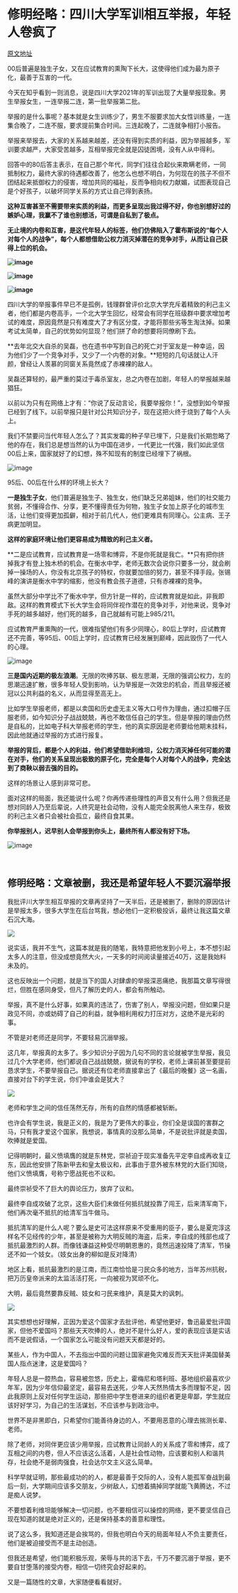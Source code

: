 修明经略：四川大学军训相互举报，年轻人卷疯了
============================================

[原文地址](https://mp.weixin.qq.com/s/kgU8Fdacvb0q5e0IaUB6jg)

00后普遍是独生子女，又在应试教育的熏陶下长大，这使得他们成为最为原子化，最善于互害的一代。

今天在知乎看到一则消息，说是四川大学2021年的军训出现了大量举报现象。男生举报女生，一连举报二连，第一批举报第二批。

举报的是什么事呢？基本就是女生训练少了，男生不服要求加大女性训练量，一连集合晚了，二连不服，要求提前集合时间。三连起晚了，二连就争相打小报告。

举报来举报去，大家的关系越来越差，还没有得到实质的利益，因为举报越多，军训要求越严，大家受苦越多，互相举报完全就是囚徒困境，没有人从中得利。

回答中的80后答主表示，在自己那个年代，同学们往往合起伙来欺瞒老师，一同抵制权力，最终大家的待遇都改善了，他怎么也想不明白，为何现在的孩子不但不团结起来抵御权力的侵害，增加共同的福祉，反而争相向权力献媚，试图表现自己是个好孩子，以破坏同学关系的方式让自己得到表扬。

**这种互害甚至不需要带来实质的利益，而更多呈现出我过得不好，你也别想好过的嫉妒心理，我赢不了谁也别想活，可谓是自私到了极点。**

**无止境的内卷和互害，是这代年轻人的标签，他们仿佛陷入了霍布斯说的“每个人对每个人的战争”，每个人都想借助公权力消灭掉潜在的竞争对手，从而让自己获得上位的机会。**

**![image](修明经略-四川大学军训相互举报，年轻人卷疯了.files/image001.jpg)**

**![image](修明经略-四川大学军训相互举报，年轻人卷疯了.files/image002.jpg)**

**![image](修明经略-四川大学军训相互举报，年轻人卷疯了.files/image003.jpg)**

四川大学的举报事件早已不是孤例，钱理群曾评价北京大学充斥着精致的利己主义者，他们都是内卷高手，一个北大学生回忆，经常会有同学在班级群中要求增加考试的难度，原因竟然是只有难度大了才有区分度，才能将那些劣等生淘汰掉。如果考试太简单，自己的优势如何显现？他们拼了命的想要将同僚刷下去。

**去年北交大自杀的吴磊，也在遗书中写到自己的死亡对于室友是一种幸运，因为他们少了一个竞争对手，又少了一个内卷的对象。**短短的几句话就让人汗颜，曾经让人羡慕的同窗关系竟然成了赤裸裸的敌人。

吴磊还算轻的，最严重的莫过于毒杀室友，总之内卷在加剧，年轻人的举报越来越猖狂。

以前以为只有在网络上才有：“你说了反动言论，我要举报你！”，没想到如今举报已经到了线下。以前举报只是针对公共知识分子，现在这把火终于烧到了每个人头上。

我们不禁要问当代年轻人怎么了？其实发霉的种子早已埋下，只是我们长期忽略了他的存在，我们总是想当然的认为中国在进步，一代更比一代强，我们如此坚信00后上来，国家就好了的幻想，殊不知现有的制度已经埋下了祸根。

![image](修明经略-四川大学军训相互举报，年轻人卷疯了.files/image004.jpg)

95后、00后在什么样的环境上长大？

**一是独生子女**，他们普遍是独生子、独生女，他们缺乏兄弟姐妹，他们的社交能力贫弱，不懂得合作、分享，更不懂得责任为何物，独生子女加上原子化的城市生活，让他们变得更加孤僻，相对于前几代人，他们更难具有同理心。公主病、王子病更加明显。

**这样的家庭环境让他们更容易成为精致的利己主义者。**

**二是应试教育，应试教育是一场零和博弈，不是你死就是我亡。**只有把你挤掉我才有登上独木桥的机会。在衡水中学，老师无数次会说你只要多一分，就会刷掉一操场的人，你没有北京孩子的特权，你就要加倍的努力，甚至不择手段。张锡峰的演讲是衡水中学的缩影，他没有教会孩子道德，只有赤裸裸的竞争。

虽然大部分中学比不了衡水中学，但方针是一样的，应试教育就是如此，非我即敌。这样的教育模式下长大学生会将同伴视作潜在的竞争对手，对他来说，竞争对手死的越多越好，他们死的越多，自己就越有可能上985/211。

应试教育严重熏陶的一代，很难指望他们有多少同理心，80后上学时，应试教育还不完善，等95后、00后上学时，应试教育已经发展到巅峰，因此毁伤了一代人的心理。

![image](修明经略-四川大学军训相互举报，年轻人卷疯了.files/image005.jpg)

**三是国内近期的极左浪潮**。无限的吹捧苏联、极左思潮，无限的强调公权力，左的思潮迅速扩散，很多年轻人受到影响，认为举报是一次效忠的机会，而且举报还被冠以公共利益的名义，从而显得至高无上。

比如学生举报老师，都是以卖国和历史虚无主义等大口号作为理由，通过扣帽子压服老师，如今知识分子战战兢兢，再也不敢信任自己的学生。但是举报的理由仍然是自私的，比如电子科大举报老师的学生，他的真实原因是老师要给他期末挂科，因此他就通过举报的方式进行报复。

**举报的背后，都是个人的利益，他们希望借助利维坦，公权力消灭掉任何可能的潜在对手，他们的关系呈现出极致的原子化，完全是每个人对每个人的战争，完全达到了商鞅以弱去强的目的。**

这样的场景让人感到非常可悲。

面对这样的局面，我还能说什么呢？你再传递些理性的声音又有什么用？但我还是想对同龄人乃至后辈说，人终究是社会动物，没有人能完全脱离他人来生存，极致的利己主义者只会被社会孤立，最终自食其果。

**你举报别人，迟早别人会举报到你头上，最终所有人都没有好下场。**

![image](修明经略-四川大学军训相互举报，年轻人卷疯了.files/image006.jpg)

 

修明经略：文章被删，我还是希望年轻人不要沉溺举报
------------------------------------------------

我批评川大学生相互举报的文章再坚持了一天半后，还是被删了，删除的原因估计是举报太多，很多大学生在后台骂我，想必他们一定积极投诉，最终让我这篇文章石沉大海。

![](修明经略-四川大学军训相互举报，年轻人卷疯了.files/image008.jpg)

说实话，我并不生气，这篇本就是我的随笔，我特意把他发到小号上，本不想引起太多人的注意，但没成想竟然大火，一天多的时间阅读量接近40万，这是我始料未及的。

这也反映出一个问题，就是当下的国人对肆虐的举报深恶痛绝，我那篇文章写得很烂，但胜在感同身受，但凡了解历史的人，都会有所触动。

举报，真不是什么好事，如果真的违法了，伤害了别人，举报没问题，但如果只是政见不同，亦或妨碍了自己的利益，就争相利用权力打压对方，这绝不是光彩的事。

不管是对老师还是同学，不要轻易沉溺举报。

这几年，举报真的太多了。多少知识分子因为几句不同的言论就被学生举报，我见过几个大学老师，他们都说自己战战兢兢，据说有的学校，老师上课前甚至要提前恳求学生，不要举报自己。据说还有位老师直接拿出了《最后的晚餐》这一名画，直接对台下的学生说，你们中谁会是犹大？

![](修明经略-四川大学军训相互举报，年轻人卷疯了.files/image009.jpg)

老师和学生之间的信任荡然无存，所有的自然的情感都被斩断。

也许会有学生说，我是正义的，我是为了更伟大的事业，你们全是误国的害群之马，只有我才爱这个国家，我想说，事情真的没那么简单，不是说批评就是卖国，吹捧就是爱国。

记得明朝时，最义愤填膺的就是东林党，崇祯迫于现实准备先平定李自成再收复辽东，因此他安排了陈新甲去和皇太极议和，此事由于意外被东林党的大臣们知晓，他们义愤填膺，号称宁愿战死也不议和。

最终崇祯受不了巨大的舆论压力，放弃了议和。

最终李自成攻破了北京，这些大臣们未做任何抵抗就投靠了闯王，后来清军南下，他们再次毫不抵抗的给清军当牛做马。

抵抗清军的是什么人呢？要么是史可法这样原来不受重用的臣子，要么是夏完淳这样名不见经传的少年，甚至是被称为大明反贼的海盗，后来，李自成的残部也成了抵抗最激烈的人群。而像钱谦益这种受尽明朝恩惠的，竟然迅速投降了清军，节操还不如一个妓女。（妓女出身的柳如是反对降清）

地区上看，抵抗最激烈的是江南，而江南恰恰是刁民众多的地方，当年苏州抗税，把万历皇帝派来的太监活活打死，一向被视为冥顽不化。

大明，最后竟然要靠反贼、妓女和刁民来维护，真是莫大的讽刺。

![](修明经略-四川大学军训相互举报，年轻人卷疯了.files/image010.jpg)

其实想想也好理解，正因为爱这个国家才去批评他，希望他更好，鲁迅最爱批评国家，但他不爱国吗？那些天天吹捧的人，绝对不是什么好人，爱的表现应该是实话而不是说假话，一个国家怎么可能没有问题天天都是好的。

某些人，作为中国人，不去指出中国的问题让国家避免灾难反而天天批评美国替美国人指点迷津，这是爱国吗？

年轻人总是一腔热血，容易被忽悠，历史上，霍梅尼和塔利班、基地组织最喜欢少年军，因为少年信仰最坚定，最容易去送死，少年人天然热情太多而理智不足，因此我原则上反对任何学生运动，那些把中学生卷进来的组织者更是卑鄙，学生就应该好好学习，为自己的生活谋划，不应该参与到政治中。

世界不是非黑即白，只希望你们能善待身边的人，不要用恶意的心理去揣测长辈、老师。

除了老师，对同伴更应该少用举报，应试教育让同龄人的关系成了零和博弈，成了互相之间的内卷，但人不应该这么活着，人是社会性动物，应该要和别人和谐共存，社会绝不是弱肉强食，社会达尔文主义这么简单。

科学早就证明，那些最成功的的人，都是最善于交际的人，没有人能孤军奋战到最后一刻，大学期间应该多交朋友，少树敌人，幻想着搞掉同学就能飞黄腾达，不过是痴人说梦。

不要想着利维坦能够解决一切问题，也不要相信可以操控的网络，更不要坚信自己现在知道的就是绝对正义的，还是保持基本的善意和理性。

说了这么多，我知道还是会挨骂的，但我也明白今天的局面年轻人不负主要责任，他们是被迫接受而不是主动创造。

但我还是希望，他们能积极乐观，荣辱与共的活下去，千万不要沉溺于举报，更不要自甘堕落的接受内卷，相信一切终究会好起来的。

又是一篇随性的文章，大家随便看看就好。

